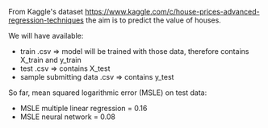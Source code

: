 From Kaggle's dataset https://www.kaggle.com/c/house-prices-advanced-regression-techniques the aim is to predict the value of houses.

We will have available:
- train .csv => model will be trained with those data, therefore contains X_train and y_train
- test .csv => contains X_test
- sample submitting data .csv => contains y_test

So far, mean squared logarithmic error (MSLE) on test data:
- MSLE multiple linear regression = 0.16
- MSLE neural network = 0.08


